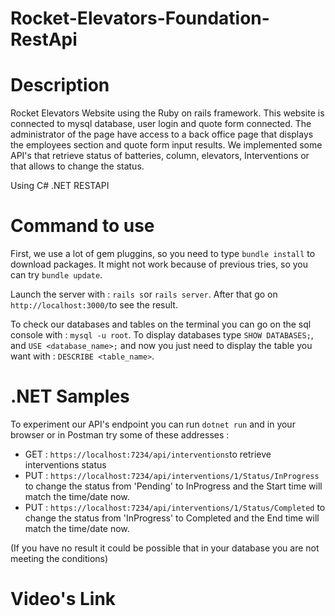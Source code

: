 # Rocket-Elevators-Foundation-RestApi

# Description
Rocket Elevators Website using the Ruby on rails framework. This website is connected to mysql database, user login and quote form connected. 
The administrator of the page have access to a back office page that displays the employees section and quote form input results. We implemented some API's that retrieve status of batteries, column, elevators, Interventions or that allows to change the status.

Using C# .NET RESTAPI

# Command to use

First, we use a lot of gem pluggins, so you need to type `bundle install` to download packages. It might not work because of previous tries, so you can try `bundle update`. 

Launch the server with : `rails s`or `rails server`.
After that go on `http://localhost:3000/`to see the result.

To check our databases and tables on the terminal you can go on the sql console with : `mysql -u root`.
To display databases type `SHOW DATABASES;`, and `USE <database_name>;` and now you just need to display the table you want with : `DESCRIBE <table_name>`.

# .NET Samples

To experiment our API's endpoint you can run `dotnet run` and in your browser or in Postman try some of these addresses :

* GET : `https://localhost:7234/api/interventions`to retrieve interventions status
* PUT : `https://localhost:7234/api/interventions/1/Status/InProgress` to change the status from 'Pending' to InProgress and the Start time will match the time/date now.
* PUT : `https://localhost:7234/api/interventions/1/Status/Completed` to change the status from 'InProgress' to Completed and the End time will match the time/date now.

(If you have no result it could be possible that in your database you are not meeting the conditions)

# Video's Link





